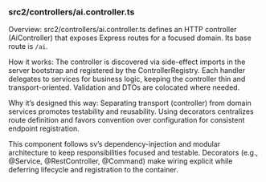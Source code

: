 ### src2/controllers/ai.controller.ts

Overview: src2/controllers/ai.controller.ts defines an HTTP controller (AiController) that exposes Express routes for a focused domain. Its base route is `/ai`.

How it works: The controller is discovered via side-effect imports in the server bootstrap and registered by the ControllerRegistry. Each handler delegates to services for business logic, keeping the controller thin and transport-oriented. Validation and DTOs are colocated where needed.

Why it’s designed this way: Separating transport (controller) from domain services promotes testability and reusability. Using decorators centralizes route definition and favors convention over configuration for consistent endpoint registration.

This component follows sv’s dependency-injection and modular architecture to keep responsibilities focused and testable. Decorators (e.g., @Service, @RestController, @Command) make wiring explicit while deferring lifecycle and registration to the container.
